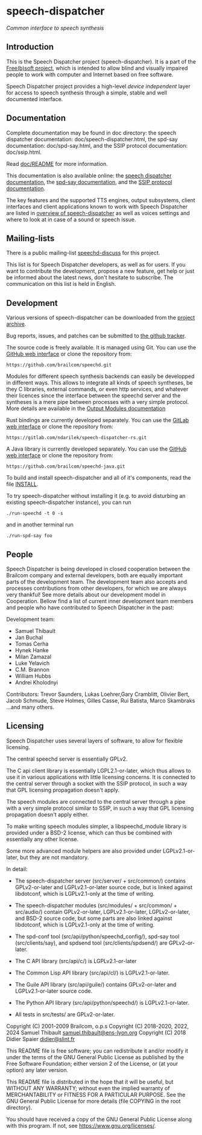 speech-dispatcher
=================

*Common interface to speech synthesis*

Introduction
------------

This is the Speech Dispatcher project (speech-dispatcher). It is a part of the
[Free(b)soft project](https://devel.freebsoft.org/), which is intended to allow
blind and visually impaired people to work with computer and Internet based on
free software.

Speech Dispatcher project provides a high-level *device independent* layer
for access to speech synthesis through a simple, stable and well documented
interface.

Documentation
-------------

Complete documentation may be found in doc directory:
the speech dispatcher documentation: doc/speech-dispatcher.html,
the spd-say documentation: doc/spd-say.html,
and the SSIP protocol documentation: doc/ssip.html.

Read [doc/README](doc/README) for more information.

This documentation is also available online:
the [speech dispatcher documentation](http://htmlpreview.github.io/?https://github.com/brailcom/speechd/blob/master/doc/speech-dispatcher.html),
the [spd-say documentation](http://htmlpreview.github.io/?https://github.com/brailcom/speechd/blob/master/doc/spd-say.html),
and the [SSIP protocol documentation](http://htmlpreview.github.io/?https://github.com/brailcom/speechd/blob/master/doc/ssip.html).

The key features and the supported TTS engines, output subsystems, client
interfaces and client applications known to work with Speech Dispatcher are
listed in [overview of speech-dispatcher](README.overview.md) as well as voices
settings and where to look at in case of a sound or speech issue.

Mailing-lists
-------------

There is a public mailing-list
[speechd-discuss](https://lists.nongnu.org/mailman/listinfo/speechd-discuss)
for this project.

This list is for Speech Dispatcher developers, as well as for users. If you
want to contribute the development, propose a new feature, get help or just be
informed about the latest news, don't hesitate to subscribe. The communication
on this list is held in English.

Development
-----------

Various versions of speech-dispatcher can be downloaded from the [project
archive](https://github.com/brailcom/speechd/releases).

Bug reports, issues, and patches can be submitted to [the github
tracker](https://github.com/brailcom/speechd/issues).

The source code is freely available. It is managed using Git. You can use
the [GitHub web interface](https://github.com/brailcom/speechd) or clone the
repository from:

    https://github.com/brailcom/speechd.git


Modules for different speech synthesis backends can easily be developped in
different ways. This allows to integrate all kinds of speech syntheses, be
they C libraries, external commands, or even http services, and whatever their
licences since the interface between the speechd server and the syntheses is a
mere pipe between processes with a very simple protocol. More details are
available in the
[Output Modules documentation](https://htmlpreview.github.io/?https://github.com/brailcom/speechd/blob/master/doc/speech-dispatcher.html#Output-Modules)


Rust bindings are currently developed separately. You can use the [GitLab web
interface](https://gitlab.com/ndarilek/speech-dispatcher-rs) or clone the
repository from:

    https://gitlab.com/ndarilek/speech-dispatcher-rs.git

A Java library is currently developed separately. You can use the [GitHub web
interface](https://github.com/brailcom/speechd-java) or clone the repository
from:

    https://github.com/brailcom/speechd-java.git

To build and install speech-dispatcher and all of it's components, read the
file [INSTALL](INSTALL).


To try speech-dispatcher without installing it (e.g. to avoid disturbing an
existing speech-dispatcher instance), you can run

```
./run-speechd -t 0 -s
```

and in another terminal run

```
./run-spd-say foo
```


People
------

Speech Dispatcher is being developed in closed cooperation between the Brailcom
company and external developers, both are equally important parts of the
development team. The development team also accepts and processes contributions
from other developers, for which we are always very thankful! See more details
about our development model in Cooperation. Bellow find a list of current inner
development team members and people who have contributed to Speech Dispatcher in
the past:

Development team:

  * Samuel Thibault
  * Jan Buchal
  * Tomas Cerha
  * Hynek Hanke
  * Milan Zamazal
  * Luke Yelavich
  * C.M. Brannon
  * William Hubbs
  * Andrei Kholodnyi

Contributors: Trevor Saunders, Lukas Loehrer,Gary Cramblitt, Olivier Bert, Jacob
Schmude, Steve Holmes, Gilles Casse, Rui Batista, Marco Skambraks ...and many
others.

Licensing
---------

Speech Dispatcher uses several layers of software, to allow for flexible
licensing.

The central speechd server is essentially GPLv2.

The C api client library is essentially LGPL2.1-or-later, which thus allows to
use it in various applications with little licensing concerns. It is connected
to the central server through a socket with the SSIP protocol, in such a way
that GPL licensing propagation doesn't apply.

The speech modules are connected to the central server through a pipe with
a very simple protocol similar to SSIP, in such a way that GPL licensing
propagation doesn't apply either.

To make writing speech modules simpler, a libspeechd_module library is provided
under a BSD-2 license, which can thus be combined with essentially any other
license.

Some more advanced module helpers are also provided under LGPLv2.1-or-later, but
they are not mandatory.



In detail:

- The speech-dispatcher server (src/server/ + src/common/) contains
GPLv2-or-later and LGPLv2.1-or-later source code, but is linked against
libdotconf, which is LGPLv2.1-only at the time of writing.

- The speech-dispatcher modules (src/modules/ + src/common/ + src/audio/)
contain GPLv2-or-later, LGPLv2.1-or-later, LGPLv2-or-later, and BSD-2 source
code, but some parts are also linked against libdotconf, which is LGPLv2.1-only
at the time of writing.

- The spd-conf tool (src/api/python/speechd_config/), spd-say tool
(src/clients/say), and spdsend tool (src/clients/spdsend/) are GPLv2-or-later.

- The C API library (src/api/c/) is LGPLv2.1-or-later

- The Common Lisp API library (src/api/cl/) is LGPLv2.1-or-later.

- The Guile API library (src/api/guile/) contains GPLv2-or-later and
LGPLv2.1-or-later source code.

- The Python API library (src/api/python/speechd/) is LGPLv2.1-or-later.

- All tests in src/tests/ are GPLv2-or-later.



Copyright (C) 2001-2009 Brailcom, o.p.s
Copyright (C) 2018-2020, 2022, 2024 Samuel Thibault <samuel.thibault@ens-lyon.org>
Copyright (C) 2018 Didier Spaier <didier@slint.fr>

This README file is free software; you can redistribute it and/or modify it under
the terms of the GNU General Public License as published by the Free Software
Foundation; either version 2 of the License, or (at your option) any later
version.

This README file is distributed in the hope that it will be useful, but WITHOUT ANY
WARRANTY; without even the implied warranty of MERCHANTABILITY or FITNESS FOR A
PARTICULAR PURPOSE.  See the GNU General Public License for more details (file
COPYING in the root directory).

You should have received a copy of the GNU General Public License
along with this program.  If not, see <https://www.gnu.org/licenses/>.
